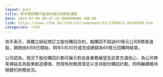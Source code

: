 ```yaml
---
layout: post
title: 快手擬回購不超過60億元B類普通股
date: 2024-07-09 09:47:23.000000000 +08:00
link: https://news.rthk.hk/rthk/ch/component/k2/1760813-20240709.htm
categories: rthk
---
```


快手表示，與獨立經紀商訂立股份購回合約，擬購回不超過60億元公司B類普通股，期限由8月8日開始，明年5月30日或完成總額為60億元回購時結束。

公司認為，現況下股份購回計劃可展示對自身業務展望及前景充滿信心，為公司帶來裨益及為股東創造價值，而現有財務資源足以支持股份購回計劃，同時繼續維持穩健的財務狀況。
